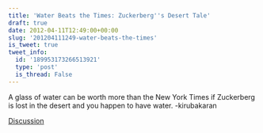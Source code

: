 ```yaml
---
title: 'Water Beats the Times: Zuckerberg''s Desert Tale'
draft: true
date: 2012-04-11T12:49:00+00:00
slug: '201204111249-water-beats-the-times'
is_tweet: true
tweet_info:
  id: '189953173266513921'
  type: 'post'
  is_thread: False
---
```




A glass of water can be worth more than the New York Times if Zuckerberg is lost in the desert and you happen to have water. -kirubakaran

[Discussion](https://x.com/sytelus/status/189953173266513921)
